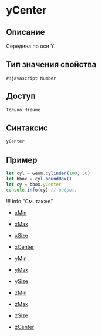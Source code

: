 # yCenter

## Описание
Середина по оси Y.

## Тип значения свойства
`#!javascript Number`

## Доступ
`Только Чтение`

## Синтаксис
``` javascript
yCenter
```
## Пример
``` javascript linenums="1"
let cyl = Geom.cylinder(100, 50)
let bbox = cyl.boundBox()
let cy = bbox.yCenter
console.info(cy) // output:
```
!!! info "См. также"

- [xMin](./xMin.md)

- [xMax](./xMax.md)

- [xSize](./xSize.md)

- [xCenter](./xCenter.md)

- [yMin](./yMin.md)

- [yMax](./yMax.md)

- [ySize](./ySize.md)

- [zMin](./zMin.md)

- [zMax](./zMax.md)

- [zSize](./zSize.md)

- [zCenter](./zCenter.md)
